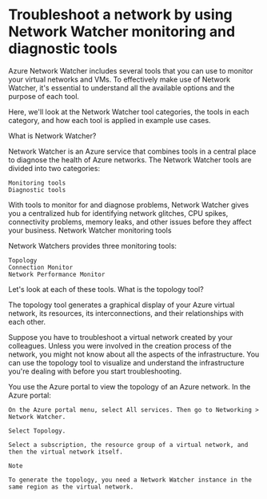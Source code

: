 # Troubleshoot a network by using Network Watcher monitoring and diagnostic tools

Azure Network Watcher includes several tools that you can use to monitor your virtual networks and VMs. To effectively make use of Network Watcher, it's essential to understand all the available options and the purpose of each tool.

Here, we'll look at the Network Watcher tool categories, the tools in each category, and how each tool is applied in example use cases.

What is Network Watcher?

Network Watcher is an Azure service that combines tools in a central place to diagnose the health of Azure networks. The Network Watcher tools are divided into two categories:

    Monitoring tools
    Diagnostic tools

With tools to monitor for and diagnose problems, Network Watcher gives you a centralized hub for identifying network glitches, CPU spikes, connectivity problems, memory leaks, and other issues before they affect your business.
Network Watcher monitoring tools

Network Watchers provides three monitoring tools:

    Topology
    Connection Monitor
    Network Performance Monitor

Let's look at each of these tools.
What is the topology tool?

The topology tool generates a graphical display of your Azure virtual network, its resources, its interconnections, and their relationships with each other.

Suppose you have to troubleshoot a virtual network created by your colleagues. Unless you were involved in the creation process of the network, you might not know about all the aspects of the infrastructure. You can use the topology tool to visualize and understand the infrastructure you're dealing with before you start troubleshooting.

You use the Azure portal to view the topology of an Azure network. In the Azure portal:

    On the Azure portal menu, select All services. Then go to Networking > Network Watcher.

    Select Topology.

    Select a subscription, the resource group of a virtual network, and then the virtual network itself.

    Note

    To generate the topology, you need a Network Watcher instance in the same region as the virtual network.






